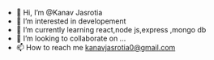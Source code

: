 - 👋 Hi, I’m @Kanav Jasrotia
- 👀 I’m interested in developement
- 🌱 I’m currently learning react,node js,express ,mongo db
- 💞️ I’m looking to collaborate on ...
- 📫 How to reach me kanavjasrotia0@gmail.com

<!---
kanavjasrotia/kanavjasrotia is a ✨ special ✨ repository because its `README.md` (this file) appears on your GitHub profile.
You can click the Preview link to take a look at your changes.
--->
